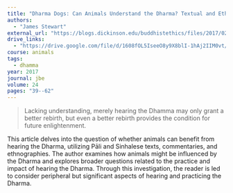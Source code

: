 ```yaml
---
title: "Dharma Dogs: Can Animals Understand the Dharma? Textual and Ethnographic Considerations"
authors:
  - "James Stewart"
external_url: "https://blogs.dickinson.edu/buddhistethics/files/2017/02/JBE-Stewart5-2.pdf"
drive_links:
  - "https://drive.google.com/file/d/1608fOL5IseeO8y9X8blI-1hAj2IIM0vt/view?usp=sharing"
course: animals
tags:
  - dhamma
year: 2017
journal: jbe
volume: 24
pages: "39--62"
---
```


> Lacking understanding, merely hearing the Dhamma may only grant a better rebirth,
but even a better rebirth provides the condition for future enlightenment.

This article delves into the question of whether animals can benefit from hearing the Dharma, utilizing Pāli and Sinhalese texts, commentaries, and ethnographies. The author examines how animals might be influenced by the Dharma and explores broader questions related to the practice and impact of hearing the Dharma. Through this investigation, the reader is led to consider peripheral but significant aspects of hearing and practicing the Dharma.